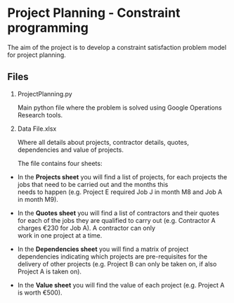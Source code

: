 # Project Planning - Constraint programming

The aim of the project is to develop a constraint satisfaction problem model for project planning. 

## Files

 1. ProjectPlanning.py

    Main python file where the problem is solved using Google Operations Research tools. 
    
 2. Data File.xlsx     
 
      Where all details about projects, contractor details, quotes, dependencies and value of projects.
        
       The file contains four sheets:
      
 
 - In the **Projects sheet** you will find a list of projects, for each 
   projects the jobs that need to be carried out and the months this   
   needs to happen (e.g. Project E required Job J in month M8 and Job A 
   in month M9). 
 - In the **Quotes sheet** you will find a list of contractors and their quotes for each of the jobs they are qualified to carry out
   (e.g. Contractor A charges €230 for Job A). A contractor can only   
   work in one project at a time.    
           
 - In the **Dependencies sheet** you will find a matrix of project dependencies indicating which projects are pre-requisites for
   the delivery of other projects (e.g. Project B can only be taken on, 
   if also Project A is taken on).        
       
- In the **Value sheet** you will find the value of each project (e.g. Project A is worth €500).
